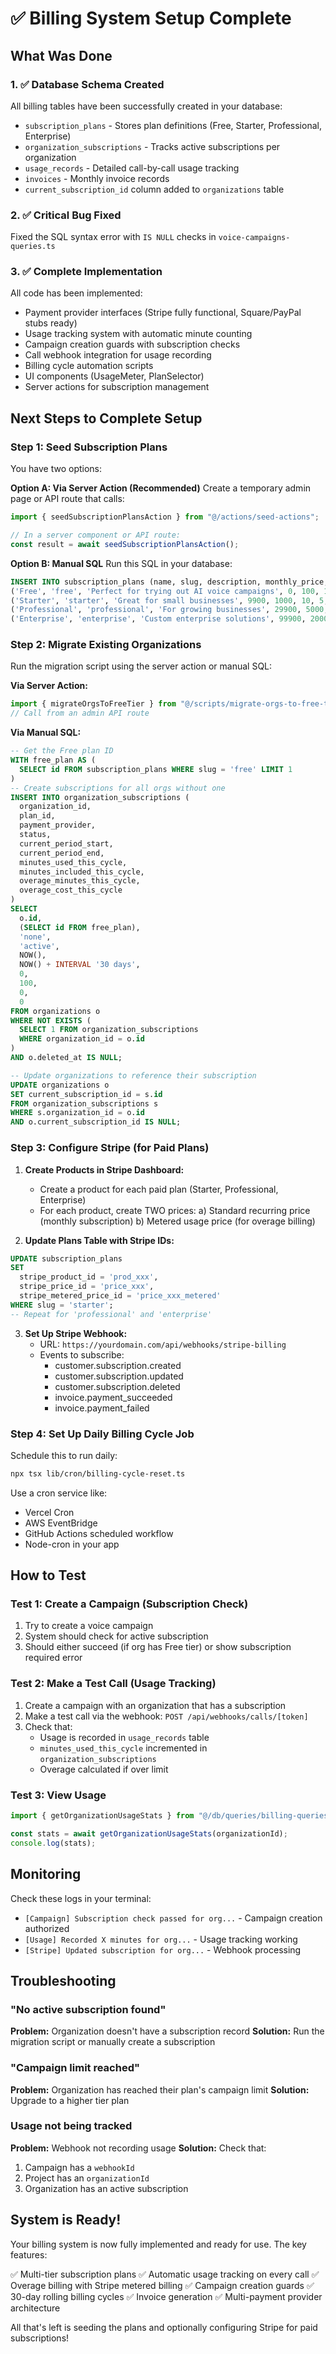 # ✅ Billing System Setup Complete

## What Was Done

### 1. ✅ Database Schema Created
All billing tables have been successfully created in your database:
- `subscription_plans` - Stores plan definitions (Free, Starter, Professional, Enterprise)
- `organization_subscriptions` - Tracks active subscriptions per organization
- `usage_records` - Detailed call-by-call usage tracking
- `invoices` - Monthly invoice records
- `current_subscription_id` column added to `organizations` table

### 2. ✅ Critical Bug Fixed
Fixed the SQL syntax error with `IS NULL` checks in `voice-campaigns-queries.ts`

### 3. ✅ Complete Implementation
All code has been implemented:
- Payment provider interfaces (Stripe fully functional, Square/PayPal stubs ready)
- Usage tracking system with automatic minute counting
- Campaign creation guards with subscription checks
- Call webhook integration for usage recording
- Billing cycle automation scripts
- UI components (UsageMeter, PlanSelector)
- Server actions for subscription management

## Next Steps to Complete Setup

### Step 1: Seed Subscription Plans

You have two options:

**Option A: Via Server Action (Recommended)**
Create a temporary admin page or API route that calls:
```typescript
import { seedSubscriptionPlansAction } from "@/actions/seed-actions";

// In a server component or API route:
const result = await seedSubscriptionPlansAction();
```

**Option B: Manual SQL**
Run this SQL in your database:
```sql
INSERT INTO subscription_plans (name, slug, description, monthly_price, included_minutes, overage_rate_per_minute, max_active_campaigns, max_users, features, display_order) VALUES
('Free', 'free', 'Perfect for trying out AI voice campaigns', 0, 100, 15, 1, 2, '["100 free minutes/month","1 active campaign","Basic analytics","Email support","GPT-4o AI model"]', 1),
('Starter', 'starter', 'Great for small businesses', 9900, 1000, 10, 5, 5, '["1,000 minutes/month","5 active campaigns","Advanced analytics","Priority support","Custom voicemail","GPT-4o AI model","Webhooks"]', 2),
('Professional', 'professional', 'For growing businesses', 29900, 5000, 8, -1, 15, '["5,000 minutes/month","Unlimited campaigns","Real-time analytics","Phone support","Custom integrations","White-label","GPT-4o","Priority provisioning"]', 3),
('Enterprise', 'enterprise', 'Custom enterprise solutions', 99900, 20000, 6, -1, -1, '["20,000 minutes/month","Unlimited everything","Account manager","24/7 support","Custom development","SLA","Custom voice models","Multi-region"]', 4);
```

### Step 2: Migrate Existing Organizations

Run the migration script using the server action or manual SQL:

**Via Server Action:**
```typescript
import { migrateOrgsToFreeTier } from "@/scripts/migrate-orgs-to-free-tier";
// Call from an admin API route
```

**Via Manual SQL:**
```sql
-- Get the Free plan ID
WITH free_plan AS (
  SELECT id FROM subscription_plans WHERE slug = 'free' LIMIT 1
)
-- Create subscriptions for all orgs without one
INSERT INTO organization_subscriptions (
  organization_id,
  plan_id,
  payment_provider,
  status,
  current_period_start,
  current_period_end,
  minutes_used_this_cycle,
  minutes_included_this_cycle,
  overage_minutes_this_cycle,
  overage_cost_this_cycle
)
SELECT 
  o.id,
  (SELECT id FROM free_plan),
  'none',
  'active',
  NOW(),
  NOW() + INTERVAL '30 days',
  0,
  100,
  0,
  0
FROM organizations o
WHERE NOT EXISTS (
  SELECT 1 FROM organization_subscriptions 
  WHERE organization_id = o.id
)
AND o.deleted_at IS NULL;

-- Update organizations to reference their subscription
UPDATE organizations o
SET current_subscription_id = s.id
FROM organization_subscriptions s
WHERE s.organization_id = o.id
AND o.current_subscription_id IS NULL;
```

### Step 3: Configure Stripe (for Paid Plans)

1. **Create Products in Stripe Dashboard:**
   - Create a product for each paid plan (Starter, Professional, Enterprise)
   - For each product, create TWO prices:
     a) Standard recurring price (monthly subscription)
     b) Metered usage price (for overage billing)

2. **Update Plans Table with Stripe IDs:**
```sql
UPDATE subscription_plans 
SET 
  stripe_product_id = 'prod_xxx',
  stripe_price_id = 'price_xxx',
  stripe_metered_price_id = 'price_xxx_metered'
WHERE slug = 'starter';
-- Repeat for 'professional' and 'enterprise'
```

3. **Set Up Stripe Webhook:**
   - URL: `https://yourdomain.com/api/webhooks/stripe-billing`
   - Events to subscribe:
     - customer.subscription.created
     - customer.subscription.updated
     - customer.subscription.deleted
     - invoice.payment_succeeded
     - invoice.payment_failed

### Step 4: Set Up Daily Billing Cycle Job

Schedule this to run daily:
```bash
npx tsx lib/cron/billing-cycle-reset.ts
```

Use a cron service like:
- Vercel Cron
- AWS EventBridge
- GitHub Actions scheduled workflow
- Node-cron in your app

## How to Test

### Test 1: Create a Campaign (Subscription Check)
1. Try to create a voice campaign
2. System should check for active subscription
3. Should either succeed (if org has Free tier) or show subscription required error

### Test 2: Make a Test Call (Usage Tracking)
1. Create a campaign with an organization that has a subscription
2. Make a test call via the webhook: `POST /api/webhooks/calls/[token]`
3. Check that:
   - Usage is recorded in `usage_records` table
   - `minutes_used_this_cycle` incremented in `organization_subscriptions`
   - Overage calculated if over limit

### Test 3: View Usage
```typescript
import { getOrganizationUsageStats } from "@/db/queries/billing-queries";

const stats = await getOrganizationUsageStats(organizationId);
console.log(stats);
```

## Monitoring

Check these logs in your terminal:
- `[Campaign] Subscription check passed for org...` - Campaign creation authorized
- `[Usage] Recorded X minutes for org...` - Usage tracking working
- `[Stripe] Updated subscription for org...` - Webhook processing

## Troubleshooting

### "No active subscription found"
**Problem:** Organization doesn't have a subscription record
**Solution:** Run the migration script or manually create a subscription

### "Campaign limit reached"
**Problem:** Organization has reached their plan's campaign limit
**Solution:** Upgrade to a higher tier plan

### Usage not being tracked
**Problem:** Webhook not recording usage
**Solution:** Check that:
1. Campaign has a `webhookId`
2. Project has an `organizationId`
3. Organization has an active subscription

## System is Ready!

Your billing system is now fully implemented and ready for use. The key features:

✅ Multi-tier subscription plans
✅ Automatic usage tracking on every call
✅ Overage billing with Stripe metered billing
✅ Campaign creation guards
✅ 30-day rolling billing cycles
✅ Invoice generation
✅ Multi-payment provider architecture

All that's left is seeding the plans and optionally configuring Stripe for paid subscriptions!

